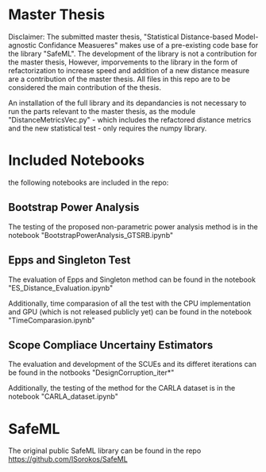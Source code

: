 # Master Thesis
Disclaimer: The submitted master thesis, "Statistical Distance-based Model-agnostic Confidance Measueres" makes use of a pre-existing code base for the library "SafeML". The development of the library is not a contribution for the master thesis, However, imporvements to the library in the form of refactorization to increase speed and addition of a new distance measure are a contribution of the master thesis. All files in this repo are to be considered the main contribution of the thesis.

An installation of the full library and its depandancies is not necessary to run the parts relevant to the master thesis, as the module "DistanceMetricsVec.py" - which includes the refactored distance metrics and the new statistical test - only requires the numpy library.


# Included Notebooks

the following notebooks are included in the repo:
## Bootstrap Power Analysis

The testing of the proposed non-parametric power analysis method is in the notebook
"BootstrapPowerAnalysis_GTSRB.ipynb"

## Epps and Singleton Test

The evaluation of Epps and Singleton method can be found in the notebook
"ES_Distance_Evaluation.ipynb"

Additionally, time comparasion of all the test with the CPU implementation and GPU (which is not released publicly yet) can be found in the notebook
"TimeComparasion.ipynb"

## Scope Compliace Uncertainy Estimators 

The evaluation and development of the SCUEs and its differet iterations can be found in the notbooks
"DesignCorruption_iter*"

Additionally, the testing of the method for the CARLA dataset is in the notebook
"CARLA_dataset.ipynb"



# SafeML

The original public SafeML library can be found in the repo
https://github.com/ISorokos/SafeML